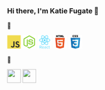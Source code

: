 ### Hi there, I'm Katie Fugate 👋

🧰 

<img height="32" width="32" src="https://github.com/devicons/devicon/blob/master/icons/javascript/javascript-original.svg" /> <img height="32" width="32" src="https://github.com/devicons/devicon/blob/master/icons/nodejs/nodejs-original.svg" /> <img height="32" width="32" src="https://github.com/devicons/devicon/blob/master/icons/react/react-original-wordmark.svg" /> <img height="32" width="32" src="https://github.com/devicons/devicon/blob/master/icons/html5/html5-original-wordmark.svg" /> <img height="32" width="32" src="https://github.com/devicons/devicon/blob/master/icons/css3/css3-original-wordmark.svg" />

💬 

[<img height="32" width="32" src="https://unpkg.com/simple-icons@v5/icons/linkedin.svg" />](https://www.linkedin.com/in/katie-fugate/)
[<img height="32" width="32" src="https://unpkg.com/simple-icons@v5/icons/yahoo.svg" />](mailto:katiiierochelle@yahoo.com)

<!--
**katiefugate/katiefugate** is a ✨ _special_ ✨ repository because its `README.md` (this file) appears on your GitHub profile.

Here are some ideas to get you started:

- 🔭 I’m currently working on ...
- 🌱 I’m currently learning ...
- 👯 I’m looking to collaborate on ...
- 🤔 I’m looking for help with ...
- 💬 Ask me about ...
- 📫 How to reach me: ...
- 😄 Pronouns: ...
- ⚡ Fun fact: ...
-->
